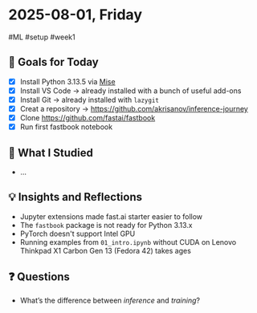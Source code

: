 # 2025-08-01, Friday

#ML #setup #week1

## 🎯 Goals for Today

- [x] Install Python 3.13.5 via [Mise](https://mise.jdx.dev/installing-mise.html)
- [x] Install VS Code → already installed with a bunch of useful add-ons
- [x] Install Git → already installed with `lazygit`
- [x] Creat a repository → <https://github.com/akrisanov/inference-journey>
- [x] Clone <https://github.com/fastai/fastbook>
- [x] Run first fastbook notebook

## 📖 What I Studied

- ...

## 💡 Insights and Reflections

- Jupyter extensions made fast.ai starter easier to follow
- The `fastbook` package is not ready for Python 3.13.x
- PyTorch doesn't support Intel GPU
- Running examples from `01_intro.ipynb` without CUDA on Lenovo Thinkpad X1 Carbon Gen 13 (Fedora 42) takes ages

## ❓ Questions

- What’s the difference between *inference* and *training*?
